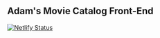 ## Adam's Movie Catalog Front-End

[![Netlify Status](https://api.netlify.com/api/v1/badges/c2bb24f2-ee5b-400c-88d4-526ba79398ad/deploy-status)](https://app.netlify.com/sites/adam-movie-catalog/deploys)